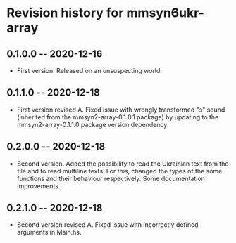 # Revision history for mmsyn6ukr-array

## 0.1.0.0 -- 2020-12-16

* First version. Released on an unsuspecting world.

## 0.1.1.0 -- 2020-12-18

* First version revised A. Fixed issue with wrongly transformed "з" sound (inherited from the
mmsyn2-array-0.1.0.1 package) by updating to the mmsyn2-array-0.1.1.0 package version dependency.

## 0.2.0.0 -- 2020-12-18

* Second version. Added the possibility to read the Ukrainian text from the file and to read multiline texts. For this,
changed the types of the some functions and their behaviour respectively. Some documentation improvements.

## 0.2.1.0 -- 2020-12-18

* Second version revised A. Fixed issue with incorrectly defined arguments in Main.hs.
